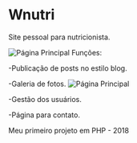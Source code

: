 # Wnutri
Site pessoal para nutricionista.

![Página Principal](https://user-images.githubusercontent.com/38991529/98717544-f98a5f00-236b-11eb-9407-1dc96bb9c0cd.png)
Funções:

-Publicação de posts no estilo blog.

-Galeria de fotos.
![Página Principal](https://user-images.githubusercontent.com/38991529/98717881-6a317b80-236c-11eb-8069-3e15d85cee34.png)

-Gestão dos usuários.

-Página para contato.

Meu primeiro projeto em PHP - 2018
